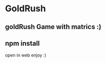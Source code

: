# GoldRush
goldRush Game with matrics :)
------------------------------------------
npm install
------------------------------------------
open in web enjoy :)
